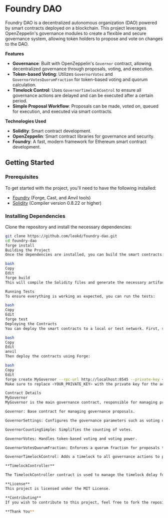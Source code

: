 # **Foundry DAO**

Foundry DAO is a decentralized autonomous organization (DAO) powered by smart contracts deployed on a blockchain. This project leverages OpenZeppelin's governance modules to create a flexible and secure governance system, allowing token holders to propose and vote on changes to the DAO.

**Features**

- **Governance**: Built with OpenZeppelin's `Governor` contract, allowing decentralized governance through proposals, voting, and execution.
- **Token-based Voting**: Utilizes `GovernorVotes` and `GovernorVotesQuorumFraction` for token-based voting and quorum calculation.
- **Timelock Control**: Uses `GovernorTimelockControl` to ensure all governance actions are delayed and can be executed after a certain period.
- **Simple Proposal Workflow**: Proposals can be made, voted on, queued for execution, and executed via smart contracts.
  
**Technologies Used**

- **Solidity**: Smart contract development.
- **OpenZeppelin**: Smart contract libraries for governance and security.
- **Foundry**: A fast, modern framework for Ethereum smart contract development.
  
## Getting Started

### Prerequisites

To get started with the project, you'll need to have the following installed:

- [Foundry](https://github.com/foundry-rs/foundry) (Forge, Cast, and Anvil tools)
- [Solidity](https://soliditylang.org/) (Compiler version 0.8.22 or higher)

### Installing Dependencies

Clone the repository and install the necessary dependencies:

```bash
git clone https://github.com/leokd/foundry-dao.git
cd foundry-dao
forge install
Building the Project
Once the dependencies are installed, you can build the smart contracts using Forge:

bash
Copy
Edit
forge build
This will compile the Solidity files and generate the necessary artifacts.

Running Tests
To ensure everything is working as expected, you can run the tests:

bash
Copy
Edit
forge test
Deploying the Contracts
You can deploy the smart contracts to a local or test network. First, start a local network with Anvil:

bash
Copy
Edit
anvil
Then deploy the contracts using Forge:

bash
Copy
Edit
forge create MyGovernor --rpc-url http://localhost:8545 --private-key <YOUR_PRIVATE_KEY>
Make sure to replace <YOUR_PRIVATE_KEY> with the private key for the account that will deploy the contracts.

Contract Details
MyGovernor
MyGovernor is the main governance contract, responsible for managing proposals, voting, and execution of the DAO. The contract is built using the following OpenZeppelin extensions:

Governor: Base contract for managing governance proposals.

GovernorSettings: Configures the governance parameters such as voting delay, voting period, and proposal threshold.

GovernorCountingSimple: Simplifies the counting of votes.

GovernorVotes: Handles token-based voting and voting power.

GovernorVotesQuorumFraction: Enforces a quorum fraction for proposals to pass.

GovernorTimelockControl: Adds a timelock to all governance actions to prevent immediate execution of proposals.

**TimelockController**

The TimelockController contract is used to manage the timelock delay for governance actions. This contract ensures that proposals cannot be executed immediately after they pass, giving participants time to challenge or review them.

**License**
This project is licensed under the MIT License.

**Contributing**
If you wish to contribute to this project, feel free to fork the repository, make improvements, and submit pull requests. We welcome contributions that help enhance the functionality or improve the security of the DAO.

**Thank You**